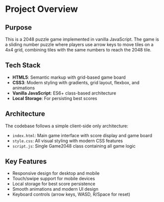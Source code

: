 # Project Overview

## Purpose
This is a 2048 puzzle game implemented in vanilla JavaScript. The game is a sliding number puzzle where players use arrow keys to move tiles on a 4x4 grid, combining tiles with the same numbers to reach the 2048 tile.

## Tech Stack
- **HTML5**: Semantic markup with grid-based game board
- **CSS3**: Modern styling with gradients, grid layout, flexbox, and animations
- **Vanilla JavaScript**: ES6+ class-based architecture
- **Local Storage**: For persisting best scores

## Architecture
The codebase follows a simple client-side only architecture:
- `index.html`: Main game interface with score display and game board
- `style.css`: All visual styling with modern CSS features
- `script.js`: Single Game2048 class containing all game logic

## Key Features
- Responsive design for desktop and mobile
- Touch/swipe support for mobile devices
- Local storage for best score persistence
- Smooth animations and modern UI design
- Keyboard controls (arrow keys, WASD, R/Space for reset)